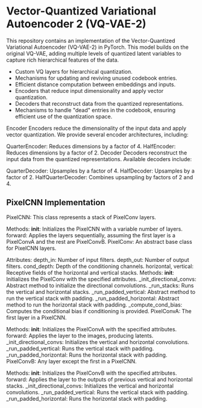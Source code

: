 # Vector-Quantized Variational Autoencoder 2 (VQ-VAE-2)



This repository contains an implementation of the Vector-Quantized Variational Autoencoder (VQ-VAE-2) in PyTorch. This model builds on the original VQ-VAE, adding multiple levels of quantized latent variables to capture rich hierarchical features of the data.

* Custom VQ layers for hierarchical quantization.
* Mechanisms for updating and reviving unused codebook entries.
* Efficient distance computation between embeddings and inputs.
* Encoders that reduce input dimensionality and apply vector quantization.
* Decoders that reconstruct data from the quantized representations.
* Mechanisms to handle "dead" entries in the codebook, ensuring efficient use of the quantization space.

Encoder
Encoders reduce the dimensionality of the input data and apply vector quantization. We provide several encoder architectures, including:

QuarterEncoder: Reduces dimensions by a factor of 4.
HalfEncoder: Reduces dimensions by a factor of 2.
Decoder
Decoders reconstruct the input data from the quantized representations. Available decoders include:

QuarterDecoder: Upsamples by a factor of 4.
HalfDecoder: Upsamples by a factor of 2.
HalfQuarterDecoder: Combines upsampling by factors of 2 and 4.

## PixelCNN Implementation
PixelCNN: This class represents a stack of PixelConv layers.

Methods:
__init__: Initializes the PixelCNN with a variable number of layers.
forward: Applies the layers sequentially, assuming the first layer is a PixelConvA and the rest are PixelConvB.
PixelConv: An abstract base class for PixelCNN layers.

Attributes:
depth_in: Number of input filters.
depth_out: Number of output filters.
cond_depth: Depth of the conditioning channels.
horizontal, vertical: Receptive fields of the horizontal and vertical stacks.
Methods:
__init__: Initializes the PixelConv with the specified attributes.
_init_directional_convs: Abstract method to initialize the directional convolutions.
_run_stacks: Runs the vertical and horizontal stacks.
_run_padded_vertical: Abstract method to run the vertical stack with padding.
_run_padded_horizontal: Abstract method to run the horizontal stack with padding.
_compute_cond_bias: Computes the conditional bias if conditioning is provided.
PixelConvA: The first layer in a PixelCNN.

Methods:
__init__: Initializes the PixelConvA with the specified attributes.
forward: Applies the layer to the images, producing latents.
_init_directional_convs: Initializes the vertical and horizontal convolutions.
_run_padded_vertical: Runs the vertical stack with padding.
_run_padded_horizontal: Runs the horizontal stack with padding.
PixelConvB: Any layer except the first in a PixelCNN.

Methods:
__init__: Initializes the PixelConvB with the specified attributes.
forward: Applies the layer to the outputs of previous vertical and horizontal stacks.
_init_directional_convs: Initializes the vertical and horizontal convolutions.
_run_padded_vertical: Runs the vertical stack with padding.
_run_padded_horizontal: Runs the horizontal stack with padding.



